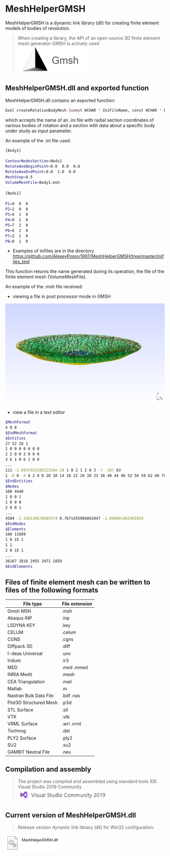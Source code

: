 # MeshHelperGMSH

MeshHelperGMSH is a dynamic link library (dll) for creating finite element models of bodies of revolution.

> When creating a library, the API of an open source 3D finite element mesh generator GMSH is actively used [![GMSH](https://github.com/AlexeyPopov1997/MeshHelperGMSH/blob/master/figures/gmsh_logo.png)](http://gmsh.info)

## MeshHelperGMSH.dll and exported function

MeshHelperGMSH.dll contains an exported function:

```sh
bool сreateRotationBodyMesh (const WCHAR * IniFileName, const WCHAR * BodySectionName)
```

which accepts the name of an .ini file with radial section coordinates of various bodies of rotation and a section with data about a specific body under study as input parameter.

An example of the .ini file used:

```sh
[Body1]

ContourNodesSection=Nods1
RotateAxeBeginPoint=0.0  0.0  0.0
RotateAxeEndPoint=0.0  1.0  0.0
MeshStep=0.5
VolumeMeshFile=Body1.msh
 
[Nods1]
 
P1=0  0  0
P2=2  0  0
P3=6  1  0
P4=8  2  0
P5=7  2  0
P6=6  2  0
P7=2  1  0
P8=0  1  0
```

- Examples of inifiles are in the directory https://github.com/AlexeyPopov1997/MeshHelperGMSH/tree/master/inifiles_test


This function returns the name generated during its operation, the file of the finite element mesh (VolumeMeshFile).

An example of the .msh file received: 

* viewing a file in post processor mode in GMSH

![alt text](https://github.com/AlexeyPopov1997/MeshHelperGMSH/blob/master/figures/Body1_postproc.png) 


* view a file in a text editor

```sh
$MeshFormat
4 0 8
$EndMeshFormat
$Entities
27 52 28 1
1 0 0 0 0 0 0 0 
2 2 0 0 2 0 0 0 
3 6 1 0 6 1 0 0 
...
111 -2.693795529522258e-10 1 0 2 1 2 0 3 -7 -107 83 
1 -8 0 -8 8 2 8 0 28 10 14 18 22 26 30 33 36 40 44 48 52 56 59 62 66 70 74 78 82 85 88 92 96 100 104 108 111 
$EndEntities
$Nodes
108 4440
1 0 0 1
1 0 0 0
2 0 0 1
...
4584 -2.338138678685574 0.7671455966861047 -2.098601462465859
$EndNodes
$Elements
108 11689
1 0 15 1
1 1 
2 0 15 1
...
36167 2816 2955 2971 2859 
$EndElements
```

## Files of finite element mesh can be written to files of the following formats

| File type | File extension |
| ------ | ------ |
| Gmsh MSH | .msh |
| Abaqus INP | .inp |
| LSDYNA KEY | .key |
| CELUM | .celum |
| CGNS | .cgns |
| Diffpack 3D | .diff |
| I-deas Universal | .unv |
| Iridum | .ir3 |
| MED | .med  .mmed |
| INRIA Medit | .mesh |
| CEA Triangulation | .mail |
| Matlab | .m |
| Nastran Bulk Data File | .bdf  .nas |
| Plot3D Structured Mesh | .p3d |
| STL Surface | .stl |
| VTK | .vtk |
| VRML Surface | .wrl  .vrml |
| Tochnog | .dat |
| PLY2 Surface | .ply2 |
| SU2 | .su2 |
| GAMBIT Neutral File | .neu |

## Compilation and assembly
> The project was compiled and assembled using standard tools IDE Visual Studio 2019 Community [![VS2019](https://github.com/AlexeyPopov1997/MeshHelperGMSH/blob/master/figures/visual_studio_community_2019.png)](https://visualstudio.microsoft.com/ru/vs/)

## Current version of MeshHelperGMSH.dll
> Release version dynamic link library (dll) for Win32 configuration: 

[![MeshHelperGMSH](https://github.com/AlexeyPopov1997/MeshHelperGMSH/blob/master/figures/MeshHelperGMSH.dll.png)](https://github.com/AlexeyPopov1997/MeshHelperGMSH/tree/master/Bin)
